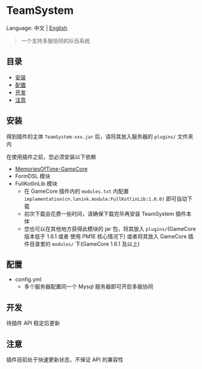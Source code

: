 # TeamSystem

Language: 中文 | [English](README_en.md)

> 一个支持多服协同的队伍系统

## 目录


- [安装](#安装)
- [配置](#配置)
- [开发](#开发)
- [注意](#注意)

## 安装

得到插件的主体 `TeamSystem-xxx.jar` 后，请将其放入服务器的 `plugins/` 文件夹内

在使用插件之前，您必须安装以下依赖

- [MemoriesOfTime-GameCore](https://github.com/MemoriesOfTime/MemoriesOfTime-GameCore)
- FormDSL 模块
- FullKotlinLib 模块
  - 在 GameCore 插件内的 `modules.txt` 内配置  `implementation(cn.lanink.module:FullKotlinLib:1.0.0)` 即可自动下载
  - 初次下载会花费一些时间，请确保下载完毕再安装 TeamSystem 插件本体
  - 您也可以在其他地方获得此模块的 jar 包，将其放入 `plugins/`(GameCore 版本低于 1.6.1 或者 使用 PM1E 核心情况下) 或者将其放入 GameCore 插件目录里的 `modules/` 下(GameCore 1.6.1 及以上) 


## 配置

- config.yml
  - 多个服务器配置同一个 Mysql 服务器即可开启多服协同

## 开发

待插件 API 稳定后更新

## 注意

插件目前处于快速更新状态，不保证 API 的兼容性